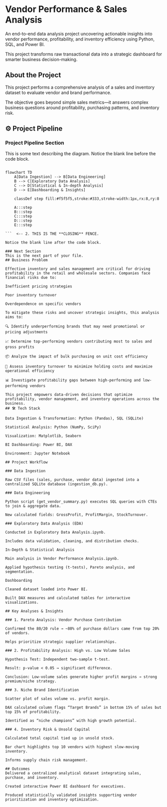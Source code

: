 # Vendor Performance & Sales Analysis
An end-to-end data analysis project uncovering actionable insights into vendor performance, profitability, and inventory efficiency using Python, SQL, and Power BI.

This project transforms raw transactional data into a strategic dashboard for smarter business decision-making.

## About the Project
This project performs a comprehensive analysis of a sales and inventory dataset to evaluate vendor and brand performance.

The objective goes beyond simple sales metrics—it answers complex business questions around profitability, purchasing patterns, and inventory risk.
 

## ⚙️ Project Pipeline

### Project Pipeline Section

This is some text describing the diagram. Notice the blank line before the code block.

```mermaid  <-- 1. This is the **OPENING** fence.

flowchart TD
    A[Data Ingestion] --> B[Data Engineering]
    B --> C[Exploratory Data Analysis]
    C --> D[Statistical & In-depth Analysis]
    D --> E[Dashboarding & Insights]

    classDef step fill:#f5f5f5,stroke:#333,stroke-width:1px,rx:8,ry:8
    
    A:::step
    B:::step
    C:::step
    D:::step
    E:::step

```  <-- 2. THIS IS THE **CLOSING** FENCE.

Notice the blank line after the code block.

### Next Section
This is the next part of your file.
## Business Problem

Effective inventory and sales management are critical for driving profitability in the retail and wholesale sectors. Companies face financial risks due to:

Inefficient pricing strategies

Poor inventory turnover

Overdependence on specific vendors

To mitigate these risks and uncover strategic insights, this analysis aims to:

🔍 Identify underperforming brands that may need promotional or pricing adjustments

📈 Determine top-performing vendors contributing most to sales and gross profits

📦 Analyze the impact of bulk purchasing on unit cost efficiency

🔄 Assess inventory turnover to minimize holding costs and maximize operational efficiency

📊 Investigate profitability gaps between high-performing and low-performing vendors

This project empowers data-driven decisions that optimize profitability, vendor management, and inventory operations across the business.
## 🛠️ Tech Stack

Data Ingestion & Transformation: Python (Pandas), SQL (SQLite)

Statistical Analysis: Python (NumPy, SciPy)

Visualization: Matplotlib, Seaborn

BI Dashboarding: Power BI, DAX

Environment: Jupyter Notebook

## Project Workflow

### Data Ingestion

Raw CSV files (sales, purchase, vendor data) ingested into a centralized SQLite database (ingestion_db.py).

### Data Engineering

Python script (get_vendor_summary.py) executes SQL queries with CTEs to join & aggregate data.

New calculated fields: GrossProfit, ProfitMargin, StockTurnover.

### Exploratory Data Analysis (EDA)

Conducted in Exploratory Data Analysis.ipynb.

Includes data validation, cleaning, and distribution checks.

In-Depth & Statistical Analysis

Main analysis in Vendor Performance Analysis.ipynb.

Applied hypothesis testing (t-tests), Pareto analysis, and segmentation.

Dashboarding

Cleaned dataset loaded into Power BI.

Built DAX measures and calculated tables for interactive visualizations.

## Key Analyses & Insights

### 1. Pareto Analysis: Vendor Purchase Contribution

Confirmed the 80/20 rule → ~80% of purchase dollars came from top 20% of vendors.

Helps prioritize strategic supplier relationships.

### 2. Profitability Analysis: High vs. Low Volume Sales

Hypothesis Test: Independent two-sample t-test.

Result: p-value < 0.05 → significant difference.

Conclusion: Low-volume sales generate higher profit margins → strong premium/niche strategy.

### 3. Niche Brand Identification

Scatter plot of sales volume vs. profit margin.

DAX calculated column flags “Target Brands” in bottom 15% of sales but top 15% of profitability.

Identified as “niche champions” with high growth potential.

### 4. Inventory Risk & Unsold Capital

Calculated total capital tied up in unsold stock.

Bar chart highlights top 10 vendors with highest slow-moving inventory.

Informs supply chain risk management.

## Outcomes
Delivered a centralized analytical dataset integrating sales, purchase, and inventory.

Created interactive Power BI dashboard for executives.

Produced statistically validated insights supporting vendor prioritization and inventory optimization.
